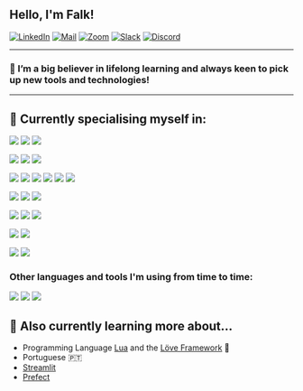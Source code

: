 ## Hello, I'm Falk!

[![LinkedIn](https://img.shields.io/badge/linkedin-%230077B5.svg?&style=for-the-badge&logo=linkedin&logoColor=white)](https://www.linkedin.com/in/falk-zeh-13b908104/)
[![Mail](https://img.shields.io/badge/Mail-8B89CC?&style=for-the-badge&logo=protonmail&logoColor=white)](mailto:mail@falkzeh.io)
[![Zoom](https://img.shields.io/badge/Zoom-2D8CFF?logo=zoom&logoColor=white&style=for-the-badge)](mailto:mail@falkzeh.io)
[![Slack](https://img.shields.io/badge/Slack-4A154B.svg?&style=for-the-badge&logo=slack&logoColor=white)](mailto:mail@falkzeh.io)
[![Discord](https://img.shields.io/badge/discord-%237289DA.svg?&style=for-the-badge&logo=discord&logoColor=white)](https://discordapp.com/users/285637726118871041/)
</br>

---
### 🌱 I’m a big believer in lifelong learning and always keen to pick up new tools and technologies!
---

## 🔧 Currently specialising myself in:
<p align="center">

![](https://img.shields.io/badge/OS-Linux-informational?style=for-the-badge&logo=linux&logoColor=white&color=2bbc8a)
![](https://img.shields.io/badge/OS-macOS-informational?style=for-the-badge&logo=macos&logoColor=white&color=2bbc8a)
![](https://img.shields.io/badge/OS-Windows-informational?style=for-the-badge&logo=windows&logoColor=white&color=2bbc8a)
</br>

![](https://img.shields.io/badge/Code-Python-informational?style=for-the-badge&logo=python&logoColor=white&color=2bbc8a)
![](https://img.shields.io/badge/Shell-Bash-informational?style=for-the-badge&logo=gnu-bash&logoColor=white&color=2bbc8a)
![](https://img.shields.io/badge/Shell-SH-informational?style=for-the-badge&logo=gnu-bash&logoColor=white&color=2bbc8a)
</br>

![](https://img.shields.io/badge/SQL-Snowflake-informational?style=for-the-badge&logo=snowflake&logoColor=white&color=2bbc8a)
![](https://img.shields.io/badge/SQL-PostgreSQL-informational?style=for-the-badge&logo=PostgreSQL&logoColor=white&color=2bbc8a)
![](https://img.shields.io/badge/SQL-MySQL-informational?style=for-the-badge&logo=MySQL&logoColor=white&color=2bbc8a)
![](https://img.shields.io/badge/SQL-Oracle-informational?style=for-the-badge&logo=Oracle&logoColor=white&color=2bbc8a)
![](https://img.shields.io/badge/SQL-MariaDB-informational?style=for-the-badge&logo=MariaDB&logoColor=white&color=2bbc8a)
![](https://img.shields.io/badge/NoSQL-MongoDB-informational?style=for-the-badge&logo=MongoDB&logoColor=white&color=2bbc8a)
</br>

![](https://img.shields.io/badge/ETL-Airflow-informational?style=for-the-badge&logo=apache-airflow&logoColor=white&color=2bbc8a)
![](https://img.shields.io/badge/ETL-Cron-informational?style=for-the-badge&logo=linux&logoColor=white&color=2bbc8a)
![](https://img.shields.io/badge/ETL-PDI-informational?style=for-the-badge&logoColor=white&color=2bbc8a)
</br>

![](https://img.shields.io/badge/Cloud-AWS-informational?style=for-the-badge&logo=amazon-aws&logoColor=white&color=2bbc8a)
![](https://img.shields.io/badge/Tools-Docker-informational?style=for-the-badge&logo=docker&logoColor=white&color=2bbc8a)
![](https://img.shields.io/badge/Tools-Terraform-informational?style=for-the-badge&logo=terraform&logoColor=white&color=2bbc8a)
</br>

![](https://img.shields.io/badge/Visualization-Tableau-informational?style=for-the-badge&logo=Tableau&logoColor=white&color=2bbc8a)
![](https://img.shields.io/badge/Visualization-Jupyter-informational?style=for-the-badge&logo=Jupyter&logoColor=white&color=2bbc8a)
</br>

![](https://img.shields.io/badge/Editor-VS_Code-informational?style=for-the-badge&logo=visual-studio-code&logoColor=white&color=2bbc8a)
![](https://img.shields.io/badge/Editor-PyCharm-informational?style=for-the-badge&logo=pycharm&logoColor=white&color=2bbc8a) </br>

</p>

### Other languages and tools I'm using from time to time:
<p align="center">

![](https://img.shields.io/badge/Code-JavaScript-informational?style=for-the-badge&logo=javascript&logoColor=white&color=2bbc8a)
![](https://img.shields.io/badge/Editor-Excel-informational?style=for-the-badge&logo=microsoft&logoColor=white&color=2bbc8a)
![](https://img.shields.io/badge/Cloud-GCP-informational?style=for-the-badge&logo=google&logoColor=white&color=2bbc8a)

</p>

## 📖 Also currently learning more about...
* Programming Language [Lua](https://www.lua.org/) and the [Löve Framework](https://love2d.org/) 👾
* Portuguese 🇵🇹 
* [Streamlit](https://streamlit.io/)
* [Prefect](https://www.prefect.io/)
